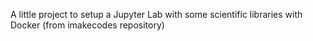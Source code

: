 A little project to setup a Jupyter Lab with some scientific libraries with Docker (from imakecodes repository)
